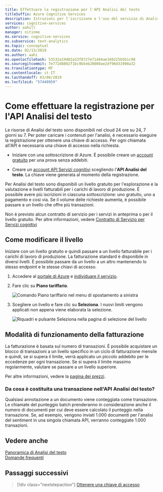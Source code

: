 ```yaml
---
title: Effettuare la registrazione per l'API Analisi del testo
titleSuffix: Azure Cognitive Services
description: Istruzioni per l'iscrizione e l'uso del servizio di Analisi del testo.
services: cognitive-services
author: aahill
manager: nitinme
ms.service: cognitive-services
ms.subservice: text-analytics
ms.topic: conceptual
ms.date: 02/13/2019
ms.author: aahi
ms.openlocfilehash: 53532a19482a33f8727e71d44ae169225b5b1c98
ms.sourcegitcommit: 7e772d8802f1bc9b5eb20860ae2df96d31908a32
ms.translationtype: MT
ms.contentlocale: it-IT
ms.lasthandoff: 03/06/2019
ms.locfileid: "57449959"
---
```

# <a name="how-to-sign-up-for-the-text-analytics-api"></a>Come effettuare la registrazione per l'API Analisi del testo

Le risorse di Analisi del testo sono disponibili nel cloud 24 ore su 24, 7 giorni su 7. Per poter caricare i contenuti per l'analisi, è necessario eseguire la registrazione per ottenere una chiave di accesso. Per ogni chiamata all'API è necessaria una chiave di accesso nella richiesta.

+ Iniziare con una sottoscrizione di Azure. È possibile creare un [account gratuito](https://azure.microsoft.com/free/) per una prova senza addebiti.

+ Creare un [account API Servizi cognitivi](https://docs.microsoft.com/azure/cognitive-services/cognitive-services-apis-create-account) scegliendo l'**API Analisi del testo**. La chiave viene generata al momento della registrazione.

Per Analisi del testo sono disponibili un livello gratuito per l'esplorazione e la valutazione e livelli fatturabili per i carichi di lavoro di produzione. È possibile avere più iscrizioni in ciascuna sottoscrizione: uno gratuito, uno a pagamento e così via. Se il volume delle richieste aumenta, è possibile passare a un livello che offre più transazioni.

Non è previsto alcun contratto di servizio per i servizi in anteprima o per il livello gratuito. Per altre informazioni, vedere [Contratto di Servizio per Servizi cognitivi](https://azure.microsoft.com/support/legal/sla/cognitive-services/v1_1/)

## <a name="how-to-change-tiers"></a>Come modificare il livello

Iniziare con un livello gratuito e quindi passare a un livello fatturabile per i carichi di lavoro di produzione. La fatturazione standard è disponibile in diversi livelli. È possibile passare da un livello a un altro mantenendo lo stesso endpoint e le stesse chiavi di accesso.

1. Accedere al [portale di Azure](https://portal.azure.com) e [individuare il servizio](text-analytics-how-to-access-key.md).

2. Fare clic su **Piano tariffario**.

   ![Comando Piano tariffario nel menu di spostamento a sinistra](../media/portal-pricing-tier.png)

3. Scegliere un livello e fare clic su **Seleziona**.  I nuovi limiti vengono applicati non appena viene elaborata la selezione. 

   ![Riquadri e pulsante Seleziona nella pagina di selezione del livello](../media/portal-choose-tier.png)

## <a name="how-billing-works"></a>Modalità di funzionamento della fatturazione

La fatturazione è basata sul numero di transazioni. È possibile acquistare un blocco di transazioni a un livello specifico in un ciclo di fatturazione mensile e quindi, se si supera il limite, verrà applicato un piccolo addebito per le eccedenze per ogni transazione. Se si supera il limite massimo regolarmente, valutare se passare a un livello superiore.

Per altre informazioni, vedere la [pagina dei prezzi](https://azure.microsoft.com/pricing/details/cognitive-services/text-analytics/).

### <a name="what-constitutes-a-transaction-in-the-text-analytics-api"></a>Da cosa è costituita una transazione nell'API Analisi del testo?
Qualsiasi annotazione a un documento viene conteggiata come transazione. Le chiamate del punteggio batch prenderanno in considerazione anche il numero di documenti per cui deve essere calcolato il punteggio nella transazione. Se, ad esempio, vengono inviati 1.000 documenti per l'analisi del sentiment in una singola chiamata API, verranno conteggiate 1.000 transazioni.

## <a name="see-also"></a>Vedere anche  

 [Panoramica di Analisi del testo](../overview.md)  
 [Domande frequenti](../text-analytics-resource-faq.md)

## <a name="next-steps"></a>Passaggi successivi

> [!div class="nextstepaction"]
> [Ottenere una chiave di accesso](text-analytics-how-to-access-key.md)
